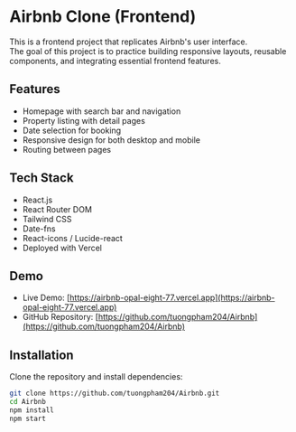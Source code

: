 # Airbnb Clone (Frontend)

This is a frontend project that replicates Airbnb's user interface.  
The goal of this project is to practice building responsive layouts, reusable components, and integrating essential frontend features.

## Features
- Homepage with search bar and navigation
- Property listing with detail pages
- Date selection for booking
- Responsive design for both desktop and mobile
- Routing between pages

## Tech Stack
- React.js
- React Router DOM
- Tailwind CSS
- Date-fns
- React-icons / Lucide-react
- Deployed with Vercel

## Demo
- Live Demo: [https://airbnb-opal-eight-77.vercel.app](https://airbnb-opal-eight-77.vercel.app)  
- GitHub Repository: [https://github.com/tuongpham204/Airbnb](https://github.com/tuongpham204/Airbnb)

## Installation
Clone the repository and install dependencies:

```bash
git clone https://github.com/tuongpham204/Airbnb.git
cd Airbnb
npm install
npm start
